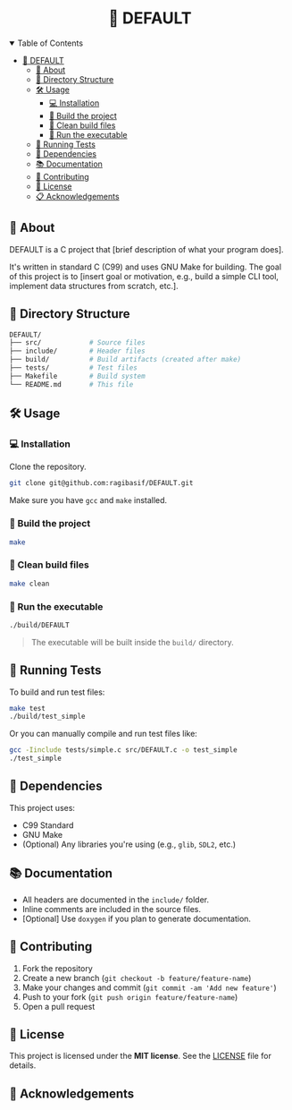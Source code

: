 <div align="center">

# 🦄 DEFAULT

</div>

<details open="open">
<summary>Table of Contents</summary>

- [🦄 DEFAULT](#-DEFAULT)
  - [🧠 About](#-about)
  - [📁 Directory Structure](#-directory-structure)
  - [🛠️ Usage](#️-usage)
    - [💻 Installation](#-installation)
    - [🔧 Build the project](#-build-the-project)
    - [🧹 Clean build files](#-clean-build-files)
    - [🏃 Run the executable](#-run-the-executable)
  - [🧪 Running Tests](#-running-tests)
  - [📄 Dependencies](#-dependencies)
  - [📚 Documentation](#-documentation)
  - [🙌 Contributing](#-contributing)
  - [🪪 License](#-license)
  - [📋 Acknowledgements](#-acknowledgements)

</details>

## 🧠 About

DEFAULT is a C project that [brief description of what your program does].

It's written in standard C (C99) and uses GNU Make for building. The goal of this project is to [insert goal or motivation, e.g., build a simple CLI tool, implement data structures from scratch, etc.].

## 📁 Directory Structure

```bash
DEFAULT/
├── src/            # Source files
├── include/        # Header files
├── build/          # Build artifacts (created after make)
├── tests/          # Test files
├── Makefile        # Build system
└── README.md       # This file
```

## 🛠️ Usage

### 💻 Installation

Clone the repository.

```bash
git clone git@github.com:ragibasif/DEFAULT.git
```

Make sure you have `gcc` and `make` installed.

### 🔧 Build the project

```bash
make
```

### 🧹 Clean build files

```bash
make clean
```

### 🏃 Run the executable

```bash
./build/DEFAULT
```

> The executable will be built inside the `build/` directory.

## 🧪 Running Tests

To build and run test files:

```bash
make test
./build/test_simple
```

Or you can manually compile and run test files like:

```bash
gcc -Iinclude tests/simple.c src/DEFAULT.c -o test_simple
./test_simple
```

## 📄 Dependencies

This project uses:

- C99 Standard
- GNU Make
- (Optional) Any libraries you're using (e.g., `glib`, `SDL2`, etc.)

## 📚 Documentation

- All headers are documented in the `include/` folder.
- Inline comments are included in the source files.
- [Optional] Use `doxygen` if you plan to generate documentation.

## 🙌 Contributing

1. Fork the repository
2. Create a new branch (`git checkout -b feature/feature-name`)
3. Make your changes and commit (`git commit -am 'Add new feature'`)
4. Push to your fork (`git push origin feature/feature-name`)
5. Open a pull request

## 🪪 License

This project is licensed under the **MIT license**. See the [LICENSE](LICENSE) file for details.

## 📑 Acknowledgements
